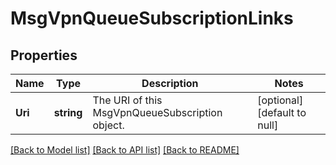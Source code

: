 # MsgVpnQueueSubscriptionLinks

## Properties
Name | Type | Description | Notes
------------ | ------------- | ------------- | -------------
**Uri** | **string** | The URI of this MsgVpnQueueSubscription object. | [optional] [default to null]

[[Back to Model list]](../README.md#documentation-for-models) [[Back to API list]](../README.md#documentation-for-api-endpoints) [[Back to README]](../README.md)


